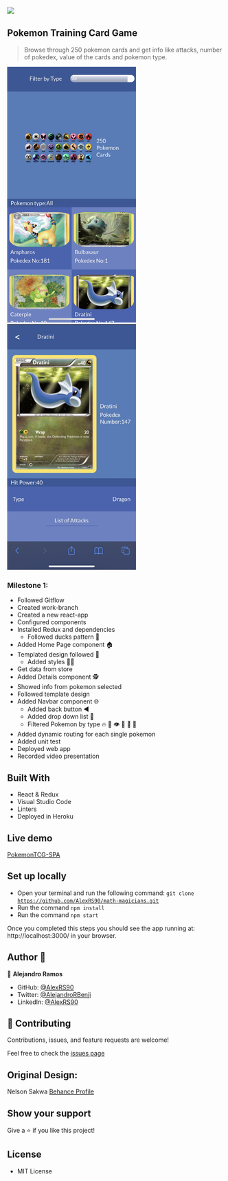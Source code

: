 ![](https://img.shields.io/badge/Microverse-blueviolet)

## Pokemon Training Card Game

> Browse through 250 pokemon cards and get info like attacks, number of pokedex, value of the cards and pokemon type.

<img src="https://github.com/AlexRS90/pokemon-cardgame/blob/development/ssHomePage.jpg" width="300" />
<img src="https://github.com/AlexRS90/pokemon-cardgame/blob/development/ssDetailPage.jpg" width="300" />

### Milestone 1:
- Followed Gitflow
- Created work-branch
- Created a new react-app
- Configured components
- Installed Redux and dependencies
  - Followed ducks pattern 🦆
- Added Home Page component 🏠
- Templated design followed 🎨
  - Added styles 🧑‍🎨
- Get data from store
- Added Details component 🕵️
- Showed info from pokemon selected
- Followed template design
- Added Navbar component 🌐
  - Added back button ◀️
  - Added drop down list 📃
  - Filtered Pokemon by type 🔥 🌊 👁️ 🐉 🦾 🌱
- Added dynamic routing for each single pokemon
- Added unit test
- Deployed web app
- Recorded video presentation

## Built With

- React & Redux
- Visual Studio Code
- Linters
- Deployed in Heroku

## Live demo

[PokemonTCG-SPA](https://pokemontcgcapstone.herokuapp.com/)

## Set up locally

- Open your terminal and run the following command: <code>git clone https://github.com/AlexRS90/math-magicians.git</code>
- Run the command <code>npm install</code>
- Run the command <code>npm start</code>

Once you completed this steps you should see the app running at: http://localhost:3000/ in your browser.

## Author 👤

👤 **Alejandro Ramos**

- GitHub: [@AlexRS90](https://github.com/AlexRS90)
- Twitter: [@AlejandroRBenji](https://twitter.com/AlejandroRBenji)
- LinkedIn: [@AlexRS90](https://www.linkedin.com/in/AlexRS90/)

## 🤝 Contributing

Contributions, issues, and feature requests are welcome!

Feel free to check the [issues page](https://github.com/AlexRS90/math-magicians/issues)

## Original Design:

Nelson Sakwa [Behance Profile](https://www.behance.net/sakwadesignstudio)

## Show your support

Give a ⭐️ if you like this project!

## License

- MIT License
